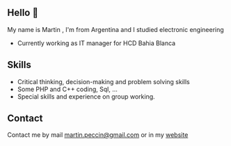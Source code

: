 

## Hello 👋

My name is Martin , I'm from Argentina and I studied electronic engineering

* Currently working as IT manager for HCD Bahia Blanca

## Skills

* Critical thinking, decision-making and problem solving skills
* Some PHP and C++ coding, Sql, ...
* Special skills and experience on group working.

## Contact

Contact me by mail martin.peccin@gmail.com or in my [website](https://www.martinpeccin.com)
